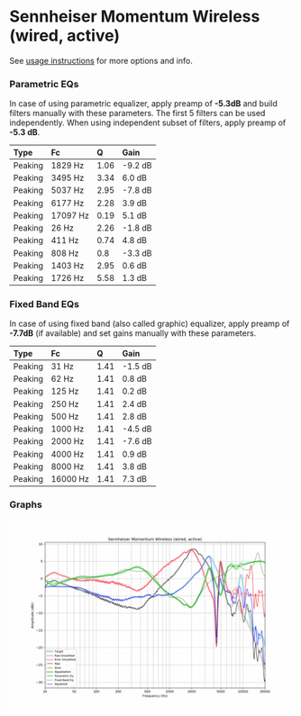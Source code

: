 # Sennheiser Momentum Wireless (wired, active)
See [usage instructions](https://github.com/jaakkopasanen/AutoEq#usage) for more options and info.

### Parametric EQs
In case of using parametric equalizer, apply preamp of **-5.3dB** and build filters manually
with these parameters. The first 5 filters can be used independently.
When using independent subset of filters, apply preamp of **-5.3 dB**.

| Type    | Fc       |    Q | Gain    |
|:--------|:---------|:-----|:--------|
| Peaking | 1829 Hz  | 1.06 | -9.2 dB |
| Peaking | 3495 Hz  | 3.34 | 6.0 dB  |
| Peaking | 5037 Hz  | 2.95 | -7.8 dB |
| Peaking | 6177 Hz  | 2.28 | 3.9 dB  |
| Peaking | 17097 Hz | 0.19 | 5.1 dB  |
| Peaking | 26 Hz    | 2.26 | -1.8 dB |
| Peaking | 411 Hz   | 0.74 | 4.8 dB  |
| Peaking | 808 Hz   | 0.8  | -3.3 dB |
| Peaking | 1403 Hz  | 2.95 | 0.6 dB  |
| Peaking | 1726 Hz  | 5.58 | 1.3 dB  |

### Fixed Band EQs
In case of using fixed band (also called graphic) equalizer, apply preamp of **-7.7dB**
(if available) and set gains manually with these parameters.

| Type    | Fc       |    Q | Gain    |
|:--------|:---------|:-----|:--------|
| Peaking | 31 Hz    | 1.41 | -1.5 dB |
| Peaking | 62 Hz    | 1.41 | 0.8 dB  |
| Peaking | 125 Hz   | 1.41 | 0.2 dB  |
| Peaking | 250 Hz   | 1.41 | 2.4 dB  |
| Peaking | 500 Hz   | 1.41 | 2.8 dB  |
| Peaking | 1000 Hz  | 1.41 | -4.5 dB |
| Peaking | 2000 Hz  | 1.41 | -7.6 dB |
| Peaking | 4000 Hz  | 1.41 | 0.9 dB  |
| Peaking | 8000 Hz  | 1.41 | 3.8 dB  |
| Peaking | 16000 Hz | 1.41 | 7.3 dB  |

### Graphs
![](./Sennheiser%20Momentum%20Wireless%20(wired,%20active).png)